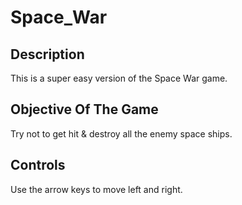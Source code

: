 # Space_War

## Description

This is a super easy version of the Space War game. 

## Objective Of The Game

Try not to get hit & destroy all the enemy space ships.

## Controls

Use the arrow keys to move left and right.

